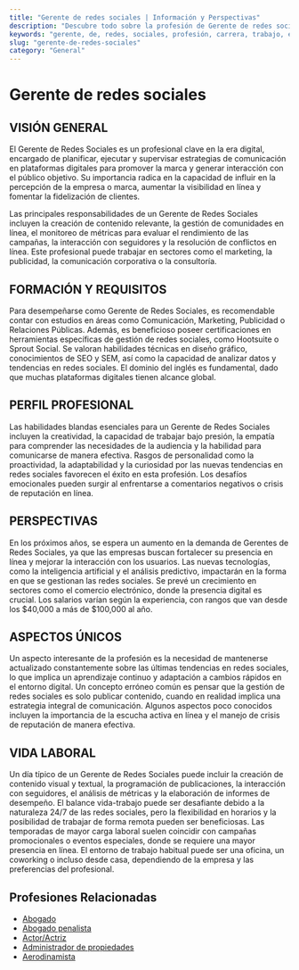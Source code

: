 ```yaml
---
title: "Gerente de redes sociales | Información y Perspectivas"
description: "Descubre todo sobre la profesión de Gerente de redes sociales, incluyendo responsabilidades, requisitos y oportunidades."
keywords: "gerente, de, redes, sociales, profesión, carrera, trabajo, empleo"
slug: "gerente-de-redes-sociales"
category: "General"
---
```


# Gerente de redes sociales

## VISIÓN GENERAL

El Gerente de Redes Sociales es un profesional clave en la era digital, encargado de planificar, ejecutar y supervisar estrategias de comunicación en plataformas digitales para promover la marca y generar interacción con el público objetivo. Su importancia radica en la capacidad de influir en la percepción de la empresa o marca, aumentar la visibilidad en línea y fomentar la fidelización de clientes.

Las principales responsabilidades de un Gerente de Redes Sociales incluyen la creación de contenido relevante, la gestión de comunidades en línea, el monitoreo de métricas para evaluar el rendimiento de las campañas, la interacción con seguidores y la resolución de conflictos en línea. Este profesional puede trabajar en sectores como el marketing, la publicidad, la comunicación corporativa o la consultoría.

## FORMACIÓN Y REQUISITOS

Para desempeñarse como Gerente de Redes Sociales, es recomendable contar con estudios en áreas como Comunicación, Marketing, Publicidad o Relaciones Públicas. Además, es beneficioso poseer certificaciones en herramientas específicas de gestión de redes sociales, como Hootsuite o Sprout Social. Se valoran habilidades técnicas en diseño gráfico, conocimientos de SEO y SEM, así como la capacidad de analizar datos y tendencias en redes sociales. El dominio del inglés es fundamental, dado que muchas plataformas digitales tienen alcance global.

## PERFIL PROFESIONAL

Las habilidades blandas esenciales para un Gerente de Redes Sociales incluyen la creatividad, la capacidad de trabajar bajo presión, la empatía para comprender las necesidades de la audiencia y la habilidad para comunicarse de manera efectiva. Rasgos de personalidad como la proactividad, la adaptabilidad y la curiosidad por las nuevas tendencias en redes sociales favorecen el éxito en esta profesión. Los desafíos emocionales pueden surgir al enfrentarse a comentarios negativos o crisis de reputación en línea.

## PERSPECTIVAS

En los próximos años, se espera un aumento en la demanda de Gerentes de Redes Sociales, ya que las empresas buscan fortalecer su presencia en línea y mejorar la interacción con los usuarios. Las nuevas tecnologías, como la inteligencia artificial y el análisis predictivo, impactarán en la forma en que se gestionan las redes sociales. Se prevé un crecimiento en sectores como el comercio electrónico, donde la presencia digital es crucial. Los salarios varían según la experiencia, con rangos que van desde los $40,000 a más de $100,000 al año.

## ASPECTOS ÚNICOS

Un aspecto interesante de la profesión es la necesidad de mantenerse actualizado constantemente sobre las últimas tendencias en redes sociales, lo que implica un aprendizaje continuo y adaptación a cambios rápidos en el entorno digital. Un concepto erróneo común es pensar que la gestión de redes sociales es solo publicar contenido, cuando en realidad implica una estrategia integral de comunicación. Algunos aspectos poco conocidos incluyen la importancia de la escucha activa en línea y el manejo de crisis de reputación de manera efectiva.

## VIDA LABORAL

Un día típico de un Gerente de Redes Sociales puede incluir la creación de contenido visual y textual, la programación de publicaciones, la interacción con seguidores, el análisis de métricas y la elaboración de informes de desempeño. El balance vida-trabajo puede ser desafiante debido a la naturaleza 24/7 de las redes sociales, pero la flexibilidad en horarios y la posibilidad de trabajar de forma remota pueden ser beneficiosas. Las temporadas de mayor carga laboral suelen coincidir con campañas promocionales o eventos especiales, donde se requiere una mayor presencia en línea. El entorno de trabajo habitual puede ser una oficina, un coworking o incluso desde casa, dependiendo de la empresa y las preferencias del profesional.
## Profesiones Relacionadas

- [Abogado](/profesiones/abogado/)
- [Abogado penalista](/profesiones/abogado-penalista/)
- [Actor/Actriz](/profesiones/actor-actriz/)
- [Administrador de propiedades](/profesiones/administrador-de-propiedades/)
- [Aerodinamista](/profesiones/aerodinamista/)

